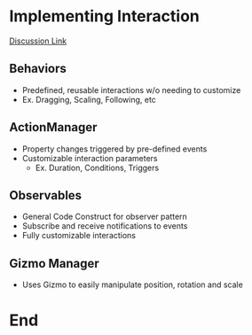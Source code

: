 # Implementing Interaction
[Discussion Link](https://github.com/orgs/sit-dia/discussions/17)

## Behaviors
- Predefined, reusable interactions w/o needing to customize
- Ex. Dragging, Scaling, Following, etc

## ActionManager
- Property changes triggered by pre-defined events
- Customizable interaction parameters 
    - Ex. Duration, Conditions, Triggers

## Observables
- General Code Construct for observer pattern
- Subscribe and receive notifications to events
- Fully customizable interactions

## Gizmo Manager
- Uses Gizmo to easily manipulate position, rotation and scale

# End  
